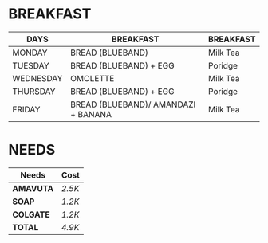 # BREAKFAST 


| DAYS  | BREAKFAST | BREAKFAST |
| ------------- | ------------- | ------------- |
| MONDAY  | BREAD (BLUEBAND)  | Milk Tea |
| TUESDAY  | BREAD (BLUEBAND) + EGG | Poridge |
| WEDNESDAY  | OMOLETTE  | Milk Tea |
| THURSDAY  | BREAD (BLUEBAND) + EGG | Poridge |
| FRIDAY  | BREAD (BLUEBAND)/ AMANDAZI + BANANA  | Milk Tea |



# NEEDS

| Needs  | Cost | 
| ------------- | ------------- |
| **AMAVUTA**  | *2.5K*  |
| **SOAP**  | *1.2K*  |
| **COLGATE**  | *1.2K*  |
| **TOTAL**  | *4.9K*  |
